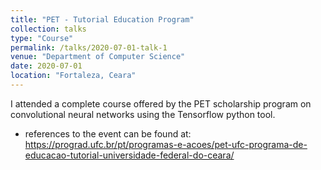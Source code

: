 ```yaml
---
title: "PET - Tutorial Education Program"
collection: talks
type: "Course"
permalink: /talks/2020-07-01-talk-1
venue: "Department of Computer Science"
date: 2020-07-01
location: "Fortaleza, Ceara"
---
```


I attended a complete course offered by the PET scholarship program on convolutional neural networks using the Tensorflow python tool.

* references to the event can be found at: https://prograd.ufc.br/pt/programas-e-acoes/pet-ufc-programa-de-educacao-tutorial-universidade-federal-do-ceara/
